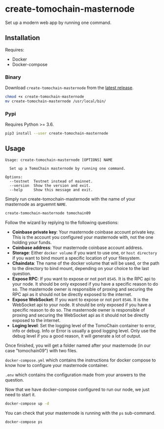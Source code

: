 # create-tomochain-masternode
Set up a modern web app by running one command.

## Installation

Requires:
- Docker
- Docker-compose

### Binary

Download `create-tomochain-masternode` from the [latest release](https://github.com/tomochain/create-tomochain-masternode/releases/latest).

```bash
chmod +x create-tomochain-masternode
mv create-tomochain-masternode /usr/local/bin/
```

### Pypi

Requires Python >= 3.6.

```bash
pip3 install --user create-tomochain-masternode
```

## Usage

```
Usage: create-tomochain-masternode [OPTIONS] NAME

  Set up a TomoChain masternode by running one command.

Options:
  --testnet  Testnet instead of mainnet.
  --version  Show the version and exit.
  --help     Show this message and exit.
```

Simply run create-tomochain-masternode with the name of your masternode as arguemnt `NAME`.

```bash
create-tomochain-masternode tomochain09
```

Follow the wizard by replying to the following questions:
- **Coinbase private key**:
  Your masternode coinbase account private key.
  This is the account you configured your masternode with, not the one holding your funds.
- **Coinbase address**:
  Your masternode coinbase account address.
- **Storage**:
  Either `docker volume` if you want to use one, or `host directory` if you want to bind mount a specific location of your filesystem.
- **Chaindata**:
  The name of the docker volume that will be used, or the path to the directory to bind mount, depending on your choice to the last question.
- **Expose RPC**:
  If you want to expose or not port `8545`.
  It is the RPC api to your node.
  It should be only exposed if you have a specific reason to do so.
  The masternode owner is responsible of proxing and securing the RPC api as it should not be directly exposed to the internet.
- **Expose WebSocket**:
  If you want to expose or not port `8546`.
  It is the WebSocket api to your node.
  It should be only exposed if you have a specific reason to do so.
  The masternode owner is responsible of proxing and securing the WebSocket api as it should not be directly exposed to the internet.
- **Loging level**:
  Set the logging level of the TomoChain container to error, info or debug.
  Info or Error is usually a good logging level.
  Only use the debug level if you a good reason, it will generate a lot of output.

Once finished, you will get a folder named after your masternode (in our case "tomochain09") with two files.

`docker-compose.yml` which contains the instructions for docker compose to know how to configure your masternode container.

`.env` which contains the configuration made from your answers to the question.

Now that we have docker-compose configured to run our node, we just need to start it.

```bash
docker-compose up -d
```

You can check that your masternode is running with the `ps` sub-command.

```bash
docker-compose ps
```
